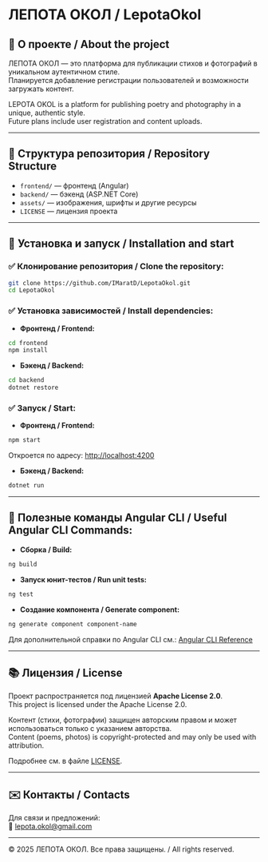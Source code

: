 # ЛЕПОТА ОКОЛ / LepotaOkol  

## 📜 О проекте / About the project  
ЛЕПОТА ОКОЛ — это платформа для публикации стихов и фотографий в уникальном аутентичном стиле.  
Планируется добавление регистрации пользователей и возможности загружать контент.  

LEPOTA OKOL is a platform for publishing poetry and photography in a unique, authentic style.  
Future plans include user registration and content uploads.  

---

## 📂 Структура репозитория / Repository Structure
- `frontend/` — фронтенд (Angular)
- `backend/` — бэкенд (ASP.NET Core)
- `assets/` — изображения, шрифты и другие ресурсы
- `LICENSE` — лицензия проекта  

---

## 🚀 Установка и запуск / Installation and start

### ✅ Клонирование репозитория / Clone the repository:
```bash
git clone https://github.com/IMaratD/LepotaOkol.git
cd LepotaOkol
```

### ✅ Установка зависимостей / Install dependencies:

- **Фронтенд / Frontend:**
```bash
cd frontend
npm install
```
- **Бэкенд / Backend:**
```bash
cd backend
dotnet restore
```

### ✅ Запуск / Start:
- **Фронтенд / Frontend:**
```bash
npm start
```
Откроется по адресу: [http://localhost:4200](http://localhost:4200)

- **Бэкенд / Backend:**
```bash
dotnet run
```

---

## 🧩 Полезные команды Angular CLI / Useful Angular CLI Commands:
- **Сборка / Build:**
```bash
ng build
```
- **Запуск юнит-тестов / Run unit tests:**
```bash
ng test
```
- **Создание компонента / Generate component:**
```bash
ng generate component component-name
```
Для дополнительной справки по Angular CLI см.: [Angular CLI Reference](https://angular.dev/tools/cli)  

---

## 📚 Лицензия / License
Проект распространяется под лицензией **Apache License 2.0**.  
This project is licensed under the Apache License 2.0.  

Контент (стихи, фотографии) защищен авторским правом и может использоваться только с указанием авторства.  
Content (poems, photos) is copyright-protected and may only be used with attribution.  

Подробнее см. в файле [LICENSE](LICENSE).  

---

## ✉️ Контакты / Contacts
Для связи и предложений:  
📧 lepota.okol@gmail.com  

---

© 2025 ЛЕПОТА ОКОЛ. Все права защищены. / All rights reserved.
